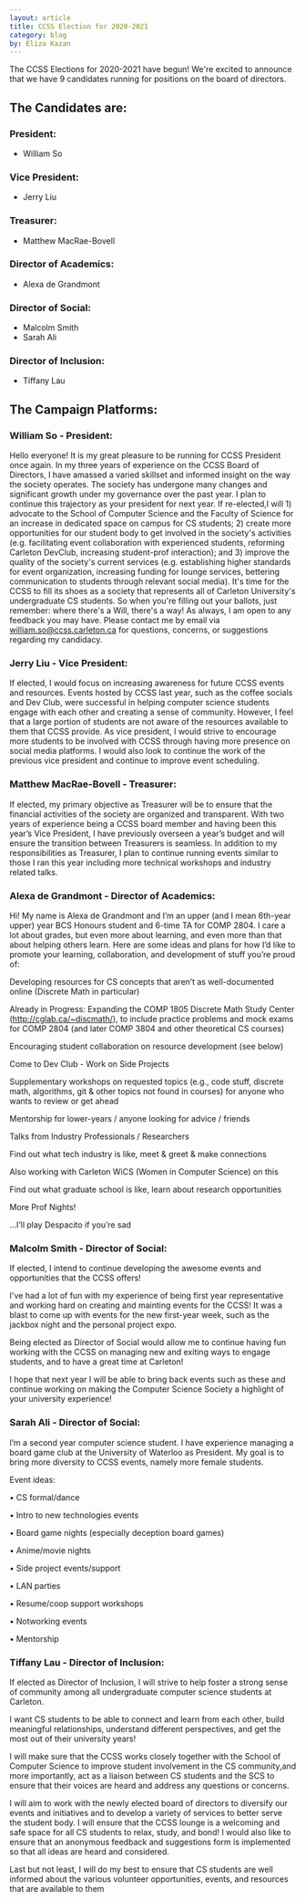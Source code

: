 ```yaml
---
layout: article
title: CCSS Election for 2020-2021
category: blog
by: Eliza Kazan
---
```

The CCSS Elections for 2020-2021 have begun! We're excited to announce that we have 9 candidates running for positions on the board of directors.

## The Candidates are:

### President:
- William So

### Vice President:
- Jerry Liu

### Treasurer:
- Matthew MacRae-Bovell

### Director of Academics:
- Alexa de Grandmont

### Director of Social:
- Malcolm Smith
- Sarah Ali 

### Director of Inclusion:
- Tiffany Lau

## The Campaign Platforms:

### William So - President:
Hello everyone! It is my great pleasure to be running for CCSS President once again. In my three years of experience on the CCSS Board of Directors, I have amassed a varied skillset and informed insight on the way the society operates. The society has undergone many changes and significant growth under my governance over the past year. I plan to continue this trajectory as your president for next year. If re-elected,I will 1) advocate to the School of Computer Science and the Faculty of Science for an increase in dedicated space on campus for CS students; 2) create more opportunities for our student body to get involved in the society's activities (e.g. facilitating event collaboration with experienced students, reforming Carleton DevClub, increasing student-prof interaction); and 3) improve the quality of the society's current services (e.g. establishing higher standards for event organization, increasing funding for lounge services, bettering communication to students through relevant social media). It's time for the CCSS to fill its shoes as a society that represents all of Carleton University's undergraduate CS students. So when you're filling out your ballots, just remember: where there's a Will, there's a way! As always, I am open to any feedback you may have. Please contact me by email via william.so@ccss.carleton.ca for questions, concerns, or suggestions regarding my candidacy.

### Jerry Liu - Vice President:
If elected, I would focus on increasing awareness for future CCSS events and resources. Events hosted by CCSS last year, such as the coffee socials and Dev Club, were successful in helping computer science students engage with each other and creating a sense of community. However, I feel that a large portion of students are not aware of the resources available to them that CCSS provide. As vice president, I would strive to encourage more students to be involved with CCSS through having more presence on social media platforms. I would also look to continue the work of the previous vice president and continue to improve event scheduling.

### Matthew MacRae-Bovell - Treasurer:
If elected, my primary objective as Treasurer will be to ensure that the financial activities of the society are organized and transparent. With two years of experience being a CCSS board member and having been this year’s Vice President, I have previously overseen a year’s budget and will ensure the transition between Treasurers is seamless. In addition to my responsibilities as Treasurer, I plan to continue running events similar to those I ran this year including more technical workshops and industry related talks.

### Alexa de Grandmont - Director of Academics:
Hi! My name is Alexa de Grandmont and I’m an upper (and I mean 6th-year upper) year BCS Honours student and 6-time TA for COMP 2804. I care a lot about grades, but even more about learning, and even more than that about helping others learn. Here are some ideas and plans for how I’d like to promote your learning, collaboration, and development of stuff you’re proud of:

Developing resources for CS concepts that aren’t as well-documented online (Discrete Math in particular)

Already in Progress: Expanding the COMP 1805 Discrete Math Study Center (<a href="http://cglab.ca/~discmath/">http://cglab.ca/~discmath/</a>), to include practice problems and mock exams for COMP 2804 (and later COMP 3804 and other theoretical CS courses)

Encouraging student collaboration on resource development (see below)

Come to Dev Club - Work on Side Projects

Supplementary workshops on requested topics (e.g., code stuff, discrete math, algorithms, git & other topics not found in courses) for anyone who wants to review or get ahead

Mentorship for lower-years / anyone looking for advice / friends

Talks from Industry Professionals / Researchers

Find out what tech industry is like, meet & greet & make connections

Also working with Carleton WiCS (Women in Computer Science) on this

Find out what graduate school is like, learn about research opportunities

More Prof Nights!

...I’ll play Despacito if you’re sad

### Malcolm Smith - Director of Social:

If elected, I intend to continue developing the awesome events and opportunities that the CCSS offers!

I've had a lot of fun with my experience of being first year representative and working hard on creating and mainting events for the CCSS! It was a blast to come up with events for the new first-year week, such as the jackbox night and the personal project expo.

Being elected as Director of Social would allow me to continue having fun working with the CCSS on managing new and exiting ways to engage students, and to have a great time at Carleton!

I hope that next year I will be able to bring back events such as these and continue working on making the Computer Science Society a highlight of your university experience!

### Sarah Ali - Director of Social:
I’m a second year computer science student. I have experience managing a board game club at the University of Waterloo as President. My goal is to bring more diversity to CCSS events, namely more female students.

Event ideas:

•             CS formal/dance

•             Intro to new technologies events

•             Board game nights (especially deception board games)

•             Anime/movie nights

•             Side project events/support

•             LAN parties

•             Resume/coop support workshops

•             Notworking events

•             Mentorship

### Tiffany Lau - Director of Inclusion:
If elected as Director of Inclusion, I will strive to help foster a strong sense of community among all undergraduate computer science students at Carleton.

I want CS students to be able to connect and learn from each other, build meaningful relationships, understand different perspectives, and get the most out of their university years!

I will make sure that the CCSS works closely together with the School of Computer Science to improve student involvement in the CS community,and more importantly, act as a liaison between CS students and the SCS to ensure that their voices are heard and address any questions or concerns.

I will aim to work with the newly elected board of directors to diversify our events and initiatives and to develop a variety of services to better serve the student body. I will ensure that the CCSS lounge is a welcoming and safe space for all CS students to relax, study, and bond! I would also like to ensure that an anonymous feedback and suggestions form is implemented so that all ideas are heard and considered.

Last but not least, I will do my best to ensure that CS students are well informed about the various volunteer opportunities, events, and resources that are available to them